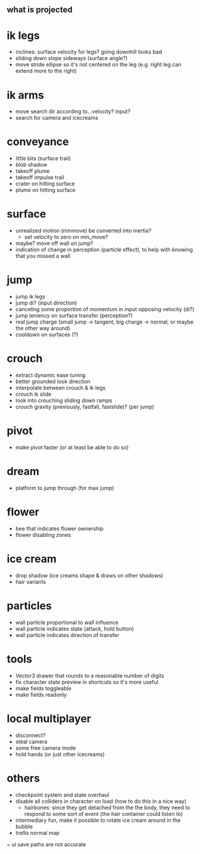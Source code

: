what is projected
---

# ik legs
- inclines: surface velocity for legs? going downhill looks bad
- sliding down slope sideways (surface angle?)
- move stride ellipse so it's not centered on the leg (e.g. right leg can extend more to the right)

# ik arms
- move search dir according to...velocity? input?
- search for camera and icecreams

# conveyance
- little bits (surface trail)
- blob shadow
- takeoff plume
- takeoff impulse trail
- crater on hitting surface
- plume on hitting surface

# surface
- unrealized motion (minmove) be converted into inertia?
  - set velocity to zero on min_move?
- maybe? move off wall on jump?
- indication of change in perception (particle effect), to help with knowing that you missed a wall

# jump
- jump ik legs
- jump di? (input direction)
- canceling some proportion of momentum in input opposing velocity (di?)
- jump leniency on surface transfer (perception?)
- real jump charge (small jump -> tangent, big charge -> normal, or maybe the other way around)
- cooldown on surfaces (?)

# crouch
- extract dynamic ease tuning
- better grounded look direction
- interpolate between crouch & ik legs
- crouch ik slide
- look into crouching sliding down ramps
- crouch gravity (previously, fastfall, fastslide)? (per jump)

# pivot
- make pivot faster (or at least be able to do so)

# dream 
- platform to jump through (for max jump)

# flower
- bee that indicates flower ownership
- flower disabling zones

# ice cream
- drop shadow (ice creams shape & draws on other shadows)
- hair variants

# particles
- wall particle proportional to wall influence
- wall particle indicates state (attack, hold button)
- wall particle indicates direction of transfer

# tools
- Vector3 drawer that rounds to a reasonable number of digits
- fix character state preview in shortcuts so it's more useful
- make fields toggleable
- make fields readonly

# local multiplayer
- disconnect?
- steal camera
- some free camera mode
- hold hands (or just other icecreams)

# others
- checkpoint system and state overhaul
- disable all colliders in character on load (how to do this in a nice way)
  - hairbones: since they get detached from the the body, they need to respond to some sort of event (the hair container could listen to)
- intermediary fun, make it possible to rotate ice cream around in the bubble
- trellis normal map

~ ui save paths are not accurate
